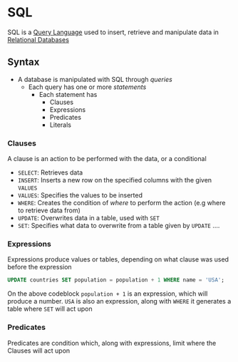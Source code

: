 # SQL
SQL is a [Query Language](ST_Query-Language) used to insert, retrieve and manipulate data in [Relational Databases](./CS50x_Relational-Databases.md)

## Syntax
- A database is manipulated with SQL through *queries*  
    - Each query has one or more *statements*
        - Each statement has
            - Clauses
            - Expressions
            - Predicates
            - Literals

### Clauses
A clause is an action to be performed with the data, or a conditional
- `SELECT`: Retrieves data
- `INSERT`: Inserts a new row on the specified columns with the given `VALUES`
- `VALUES`: Specifies the values to be inserted
- `WHERE`: Creates the condition of *where* to perform the action (e.g where to retrieve data from)
- `UPDATE`: Overwrites data in a table, used with `SET`
- `SET`: Specifies what data to overwrite from a table given by `UPDATE`
....

### Expressions
Expressions produce values or tables, depending on what clause was used before the expression


```sql
UPDATE countries SET population = population + 1 WHERE name = 'USA';
```

On the above codeblock `population + 1` is an expression, which will produce a number. `USA` is also an expression, along with `WHERE` it generates a table where `SET` will act upon

### Predicates
Predicates are condition which, along with expressions, limit where the Clauses will act upon

